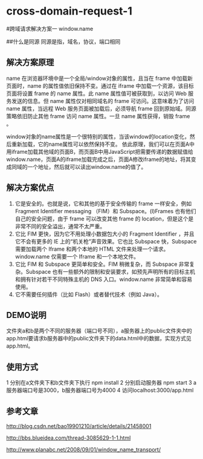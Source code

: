 # cross-domain-request-1  
#跨域请求解决方案一  window.name

##什么是同源
同源是指，域名，协议，端口相同

## 解决方案原理

name 在浏览器环境中是一个全局/window对象的属性，且当在 frame 中加载新页面时，name 的属性值依旧保持不变。通过在 iframe 中加载一个资源，该目标页面将设置 frame 的 name 属性。此 name 属性值可被获取到，以访问 Web 服务发送的信息。但 name 属性仅对相同域名的 frame 可访问。这意味着为了访问 name 属性，当远程 Web 服务页面被加载后，必须导航 frame 回到原始域。同源策略依旧防止其他 frame 访问 name 属性。一旦 name 属性获得，销毁 frame 。

window对象的name属性是一个很特别的属性，当该window的location变化，然后重新加载，它的name属性可以依然保持不变。
依此原理，我们可以在页面A中用iframe加载其他域的页面B，而页面B中用JavaScript把需要传递的数据赋值给 window.name，页面A的iframe加载完成之后，页面A修改iframe的地址，将其变成同域的一个地址，然后就可以读出window.name的值了。
## 解决方案优点

1. 它是安全的。也就是说，它和其他的基于安全传输的 frame 一样安全，例如 Fragment Identifier messaging （FIM）和 Subspace。(I)Frames 也有他们自己的安全问题，由于 frame 可以改变其他 frame 的 location，但是这个是非常不同的安全溢出，通常不太严重。
2. 它比 FIM 更快，因为它不用处理小数据包大小的 Fragment Identifier ，并且它不会有更多的 IE 上的“机关枪”声音效果。它也比 Subspace 快，Subspace 需要加载两个 Iframe 和两个本地的 HTML 文件来处理一个请求。window.name 仅需要一个 Iframe 和一个本地文件。
3. 它比 FIM 和 Subspace 更简单和安全。FIM 稍微复杂，而 Subspace 非常复杂。Subspace 也有一些额外的限制和安装要求，如预先声明所有的目标主机和拥有针对若干不同特殊主机的 DNS 入口。window.name 非常简单和容易使用。
4. 它不需要任何插件（比如 Flash）或者替代技术（例如 Java）。

## DEMO说明
文件夹a和b是两个不同的服务器（端口号不同），a服务器上的public文件夹中的app.html要请求b服务器中的public文件夹下的data.html中的数据，实现方式见app.html。

## 使用方式
1 分别在a文件夹下和b文件夹下执行 npm install
2 分别启动服务器 npm start
3 a服务器端口号是3000，b服务器端口号为4000
4 访问localhost:3000/app.html

## 参考文章
http://blog.csdn.net/bao19901210/article/details/21458001

http://bbs.blueidea.com/thread-3085629-1-1.html

http://www.planabc.net/2008/09/01/window_name_transport/
